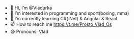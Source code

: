 - 👋 Hi, I’m @Vladurka
- 👀 I’m interested in programming and sport(boxing, mma)
- 🌱 I’m currently learning C#(.Net) & Angular & React
- 📫 How to reach me https://t.me/Prosto_Vlad_Os
- 😄 Pronouns: Vlad
